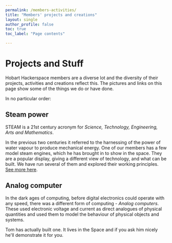 ```yaml
---
permalink: /members-activities/
title: "Members' projects and creations"
layout: single
author_profile: false
toc: true
toc_label: "Page contents"

---
```

# Projects and Stuff
Hobart Hackerspace members are a diverse lot and the diversity of their projects, activities and creations reflect this.
The pictures and links on this page show some of the things we do or have done.

In no particular order:

## Steam power
STEAM is a 21st century acronym for *Science, Technology, Engineering, Arts and Mathematics*.  

In the previous two centuries it referred to the harnessing of the power of water vapour to produce mechanical energy.
One of our members has a few model steam engines, which he has brought in to show in the space. 
They are a popular display, giving a different view of technology, and what can be built.
We have run several of them and explored their working principles. 
[See more here](/members-activities/ken-steam-engines/).

## Analog computer
In the dark ages of computing, before digital electronics could operate with any speed, there
was a different form of computing - *Analog computers*. 
These used electronic voltage and current as direct analogues of physical quantities and used them 
to model the behaviour of physical objects and systems.

Tom has actually built one. It lives in the Space and if you ask him nicely he'll demonstrate it for you.

